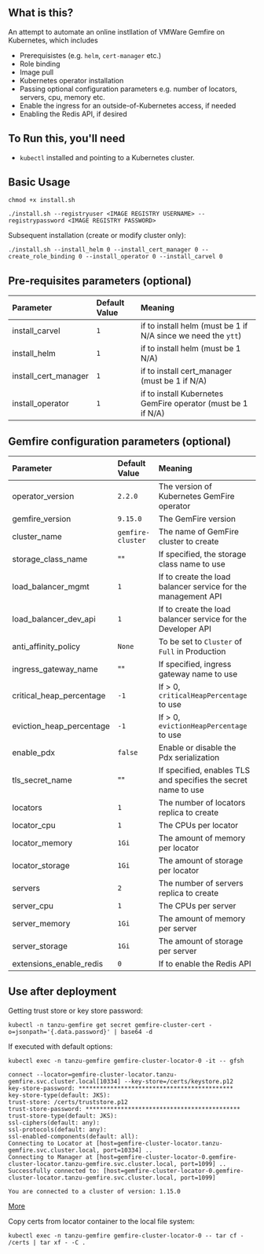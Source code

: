 ## What is this?
An attempt to automate an online instllation of VMWare Gemfire on Kubernetes, which includes
* Prerequisistes (e.g. `helm`, `cert-manager` etc.)
* Role binding
* Image pull
* Kubernetes operator installation
* Passing optional configuration parameters e.g. number of locators, servers, cpu, memory etc.
* Enable the ingress for an outside-of-Kubernetes access, if needed
* Enabling the Redis API, if desired

## To Run this, you'll need
* `kubectl` installed and pointing to a Kubernetes cluster.

## Basic Usage
```
chmod +x install.sh

./install.sh --registryuser <IMAGE REGISTRY USERNAME> --registrypassword <IMAGE REGISTRY PASSWORD>

```

Subsequent installation (create or modify cluster only):
```
./install.sh --install_helm 0 --install_cert_manager 0 --create_role_binding 0 --install_operator 0 --install_carvel 0
```

## Pre-requisites parameters (optional)

| Parameter           | Default Value | Meaning |
|:------------------  |:--------------|:--------|
| install_carvel      | `1`           | if to install helm (must be 1 if N/A since we need the `ytt`) |
| install_helm        | `1`           | if to install helm (must be 1 N/A) |
| install_cert_manager| `1`           | if to install cert_manager (must be 1 if N/A) |
| install_operator    | `1`           | if to install Kubernetes GemFire operator (must be 1 if N/A) |

## Gemfire configuration parameters (optional)
| Parameter                | Default Value   | Meaning |
|:------------------       |:--------------   |:--------|
| operator_version         | `2.2.0`          | The version of Kubernetes GemFire operator |
| gemfire_version          | `9.15.0`         | The GemFire version |
| cluster_name             | `gemfire-cluster`| The name of GemFire cluster to create |
| storage_class_name       | ""               | If specified, the storage class name to use |
| load_balancer_mgmt       | `1`              | If to create the load balancer service for the management API |
| load_balancer_dev_api    | `1`              | If to create the load balancer service for the Developer API |
| anti_affinity_policy     | `None`           | To be set to `Cluster` of `Full` in Production |
| ingress_gateway_name     | ""               | If specified, ingress gateway name to use |
| critical_heap_percentage | `-1`             | If > 0, `criticalHeapPercentage` to use |
| eviction_heap_percentage | `-1`             | If > 0, `evictionHeapPercentage` to use |
| enable_pdx               | `false`          | Enable or disable the Pdx serialization |
| tls_secret_name          | ""               | If specified, enables TLS and specifies the secret name to use |
| locators                 | `1`              | The number of locators replica to create |
| locator_cpu              | `1`              | The CPUs per locator |
| locator_memory           | `1Gi`            | The amount of memory per locator |
| locator_storage          | `1Gi`            | The amount of storage per locator |
| servers                  | `2`              | The number of servers replica to create |
| server_cpu               | `1`              | The CPUs per server |
| server_memory            | `1Gi`            | The amount of memory per server |
| server_storage           | `1Gi`            | The amount of storage per server |
| extensions_enable_redis  | `0`              | If to enable the Redis API

## Use after deployment

Getting trust store or key store password:
```
kubectl -n tanzu-gemfire get secret gemfire-cluster-cert -o=jsonpath='{.data.password}' | base64 -d
```

If executed with default options:
```
kubectl exec -n tanzu-gemfire gemfire-cluster-locator-0 -it -- gfsh

connect --locator=gemfire-cluster-locator.tanzu-gemfire.svc.cluster.local[10334] --key-store=/certs/keystore.p12
key-store-password: ********************************************
key-store-type(default: JKS): 
trust-store: /certs/truststore.p12
trust-store-password: ********************************************
trust-store-type(default: JKS): 
ssl-ciphers(default: any): 
ssl-protocols(default: any): 
ssl-enabled-components(default: all): 
Connecting to Locator at [host=gemfire-cluster-locator.tanzu-gemfire.svc.cluster.local, port=10334] ..
Connecting to Manager at [host=gemfire-cluster-locator-0.gemfire-cluster-locator.tanzu-gemfire.svc.cluster.local, port=1099] ..
Successfully connected to: [host=gemfire-cluster-locator-0.gemfire-cluster-locator.tanzu-gemfire.svc.cluster.local, port=1099]

You are connected to a cluster of version: 1.15.0

```
[More](https://docs.vmware.com/en/VMware-Tanzu-GemFire-for-Kubernetes/2.1/gf-k8s/GUID-work-with-cluster.html)

Copy certs from locator container to the local file system:
```
kubectl exec -n tanzu-gemfire gemfire-cluster-locator-0 -- tar cf - /certs | tar xf - -C .

```
